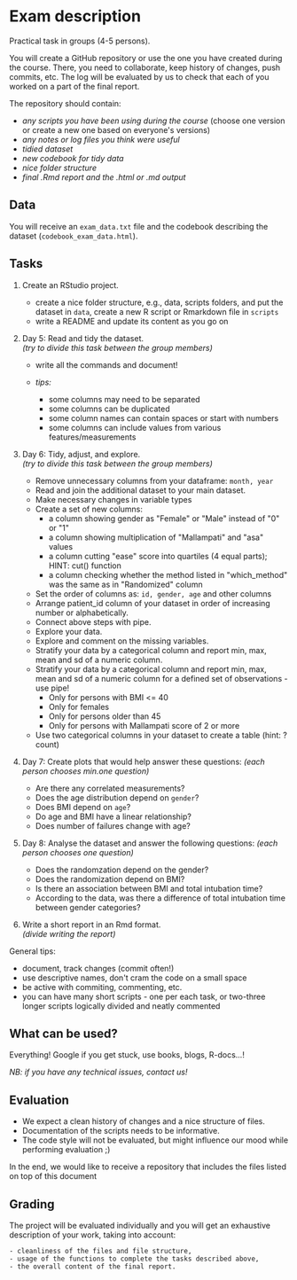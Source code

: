 # Exam description

Practical task in groups (4-5 persons). 

You will create a GitHub repository or use the one you have created during the
course. There, you need to collaborate, keep history of changes, push commits,
etc. The log will be evaluated by us to check that each of you worked on a part
of the final report.

The repository should contain:

- _any scripts you have been using during the course_ (choose one version or
create a new one based on everyone's versions)
- _any notes or log files you think were useful_
- _tidied dataset_
- _new codebook for tidy data_
- _nice folder structure_
- _final .Rmd report and the .html or .md output_

## Data

You will receive an `exam_data.txt` file and the codebook describing the dataset
(`codebook_exam_data.html`).

## Tasks

1. Create an RStudio project.

    - create a nice folder structure, e.g., data, scripts folders, and put the
    dataset in `data`, create a new R script or Rmarkdown file in `scripts`
    - write a README and update its content as you go on

2. Day 5: Read and tidy the dataset.    
_(try to divide this task between the group members)_

    - write all the commands and document!
    - _tips:_
    
        - some columns may need to be separated
        - some columns can be duplicated
        - some column names can contain spaces or start with numbers
        - some columns can include values from various features/measurements

3. Day 6: Tidy, adjust, and explore.    
_(try to divide this task between the group members)_

    - Remove unnecessary columns from your dataframe: `month, year`
    - Read and join the additional dataset to your main dataset.
    - Make necessary changes in variable types
    - Create a set of new columns:
        - a column showing gender as "Female" or "Male" instead of "0" or "1"
        - a column showing multiplication of "Mallampati" and "asa" values
        - a column cutting "ease" score into quartiles (4 equal parts); HINT: cut() function
        - a column checking whether the method listed in "which_method" was the same as in "Randomized" column
    - Set the order of columns as: `id, gender, age` and other columns
    - Arrange patient_id column of your dataset in order of increasing number or alphabetically.
    - Connect above steps with pipe.
    - Explore your data.
    - Explore and comment on the missing variables.
    - Stratify your data by a categorical column and report min, max, mean and sd of a numeric column.
    - Stratify your data by a categorical column and report min, max, mean and sd of a numeric column for a defined set of observations - use pipe!
        - Only for persons with BMI <= 40
        - Only for females
        - Only for persons older than 45
        - Only for persons with Mallampati score of 2 or more
    - Use two categorical columns in your dataset to create a table (hint: ?count)

4. Day 7: Create plots that would help answer these questions:
_(each person chooses min.one question)_

    - Are there any correlated measurements?
    - Does the age distribution depend on `gender`?
    - Does BMI depend on `age`?
    - Do age and BMI have a linear relationship?
    - Does number of failures change with age?

4. Day 8: Analyse the dataset and answer the following questions:
_(each person chooses one question)_

    - Does the randomzation depend on the gender?
    - Does the randomization depend on BMI?
    - Is there an association between BMI and total intubation time? 
    - According to the data, was there a difference of total intubation time between gender categories? 
    
5. Write a short report in an Rmd format.    
_(divide writing the report)_

General tips:

- document, track changes (commit often!)
- use descriptive names, don't cram the code on a small space
- be active with commiting, commenting, etc.
- you can have many short scripts - one per each task, or two-three longer 
scripts logically divided and neatly commented

## What can be used?

Everything! Google if you get stuck, use books, blogs, R-docs...!

_NB: if you have any technical issues, contact us!_

## Evaluation

- We expect a clean history of changes and a nice structure of files.
- Documentation of the scripts needs to be informative.
- The code style will not be evaluated, but might influence our mood while
performing evaluation ;)

In the end, we would like to receive a repository that includes the files
listed on top of this document

## Grading

The project will be evaluated individually and you will get
an exhaustive description of your work, taking into account:

    - cleanliness of the files and file structure,
    - usage of the functions to complete the tasks described above,
    - the overall content of the final report.


